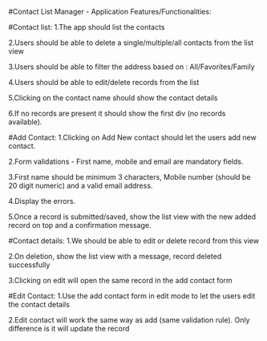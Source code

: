 
#Contact List Manager - Application Features/Functionalities:

#Contact list:
1.The app should list the contacts

2.Users should be able to delete a single/multiple/all contacts from the list view

3.Users should be able to filter the address based on : All/Favorites/Family

4.Users should be able to edit/delete records from the list

5.Clicking on the contact name should show the contact details

6.If no records are present it should show the first div (no records available).

#Add Contact:
1.Clicking on Add New contact should let the users add new contact.

2.Form validations - First name, mobile and email are mandatory fields.

3.First name should be minimum 3 characters, Mobile number (should be 20 digit numeric) and a valid email address.

4.Display the errors.

5.Once a record is submitted/saved, show the list view with the new added record on top and a confirmation message.

#Contact details:
1.We should be able to edit or delete record from this view

2.On deletion, show the list view with a message, record deleted successfully

3.Clicking on edit will open the same record in the add contact form

#Edit Contact:
1.Use the add contact form in edit mode to let the users edit the contact details

2.Edit contact will work the same way as add (same validation rule). Only difference is it will update the record
